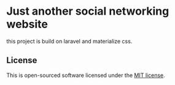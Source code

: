 # Just another social networking website

this project is build on laravel and materialize css.

## License

This is open-sourced software licensed under the [MIT license](http://opensource.org/licenses/MIT).